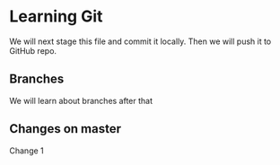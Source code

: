 # Learning Git
We will next stage this file and commit it locally. Then we will push it to GitHub repo.

## Branches
We will learn about branches after that

## Changes on master
Change 1
